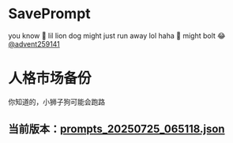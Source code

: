 # SavePrompt
you know 🫠 lil lion dog might just run away lol
haha 🐶 might bolt 😂 [@advent259141](https://github.com/advent259141)

# 人格市场备份
你知道的，小狮子狗可能会跑路

## 当前版本：[prompts_20250725_065118.json](https://github.com/Larch-C/SavePrompt/blob/main/prompts_20250725_065118.json)
